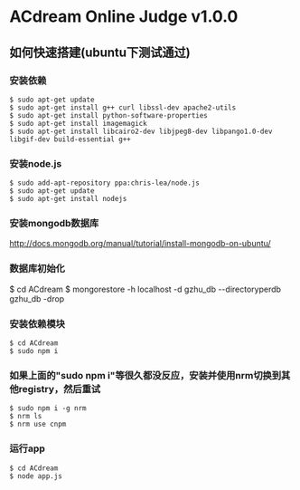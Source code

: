 # ACdream Online Judge v1.0.0

## 如何快速搭建(ubuntu下测试通过)

### 安装依赖
```
$ sudo apt-get update
$ sudo apt-get install g++ curl libssl-dev apache2-utils
$ sudo apt-get install python-software-properties
$ sudo apt-get install imagemagick
$ sudo apt-get install libcairo2-dev libjpeg8-dev libpango1.0-dev libgif-dev build-essential g++
```
### 安装node.js
```
$ sudo add-apt-repository ppa:chris-lea/node.js 
$ sudo apt-get update
$ sudo apt-get install nodejs
```

### 安装mongodb数据库
http://docs.mongodb.org/manual/tutorial/install-mongodb-on-ubuntu/

### 数据库初始化
$ cd ACdream
$ mongorestore -h localhost -d gzhu_db --directoryperdb gzhu_db -drop

### 安装依赖模块
```
$ cd ACdream
$ sudo npm i
```

### 如果上面的"sudo npm i"等很久都没反应，安装并使用nrm切换到其他registry，然后重试
```
$ sudo npm i -g nrm
$ nrm ls
$ nrm use cnpm
```

### 运行app
```
$ cd ACdream
$ node app.js
```
